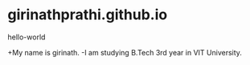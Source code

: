 # girinathprathi.github.io
hello-world


+My name is girinath.
-I am studying B.Tech 3rd year in VIT University.
